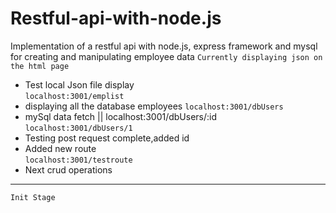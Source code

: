 # Restful-api-with-node.js
Implementation of a restful api with node.js, express framework and mysql for creating and manipulating employee data 
`Currently displaying json on the html page`  
* Test local Json file display   
`localhost:3001/emplist`    
* displaying all the database employees 
`localhost:3001/dbUsers`
* mySql data fetch || localhost:3001/dbUsers/:id   
`localhost:3001/dbUsers/1`    
* Testing post request complete,added id
* Added new route   
`localhost:3001/testroute`
* Next crud operations   
***
`Init Stage`
